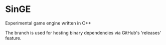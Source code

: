 # SinGE
Experimental game engine written in C++

The branch is used for hosting binary dependencies via GitHub's 'releases' feature.
